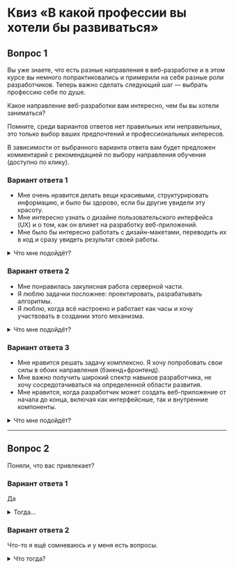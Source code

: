 # Квиз «В какой профессии вы хотели бы развиваться»

## Вопрос 1

Вы уже знаете, что есть разные направления в веб-разработке и в этом курсе вы немного попрактиковались и примерили на себя разные роли разработчиков. Теперь важно сделать следующий шаг —  выбрать профессию себе по душе. 

Какое направление веб-разработки вам интересно, чем бы вы хотели заниматься?

Помните, среди вариантов ответов нет правильных или неправильных, это только выбор ваших предпочтений и профессиональных интересов.

В зависимости от выбранного варианта ответа вам будет предложен комментарий с рекомендацией по выбору направления обучения (доступно по клику).

### Вариант ответа 1

- Мне очень нравится делать вещи красивыми, структурировать информацию, и было бы здорово, если бы другие увидели эту красоту.
- Мне интересно узнать о дизайне пользовательского интерфейса (UX) и о том, как он влияет на разработку веб-приложений.
- Мне было бы интересно работать с дизайн-макетами, переводить их в код и сразу увидеть результат своей работы.

<details>
  <summary> Что мне подойдёт?</summary>  
 
Приглашаем вас на курсы для фронтенд-разработчиков:
- [«Frontend-разработчик»](https://netology.ru/programs/front-end-basic), срок обучения 13 месяцев;
- [«Frontend-разработчик: с нуля до middle»](https://netology.ru/programs/front-end), срок обучения 20 месяцев

-----
  
</details>

### Вариант ответа 2

- Мне понравилась закулисная работа серверной части.
- Я люблю задачки посложнее: проектировать, разрабатывать алгоритмы.
- Я люблю, когда всё настроено и работает как часы и хочу участвовать в создании этого механизма.

<details>
  <summary> Что мне подойдёт?</summary>  
 
Добро пожаловать на курс [«Python-разработчик с нуля»](https://netology.ru/programs/python). Срок обучения 12 месяцев

-----
  
</details>

### Вариант ответа 3

- Мне нравится решать задачу комплексно. Я хочу попробовать свои силы в обоих направления (бэкенд+фронтенд). 
- Мне важно получить широкий спектр навыков разработчика, не хочу сосредотачиваться на определенной области развития.
- Мне нравится, когда разработчик может создать веб-приложение от начала до конца, включая как интерфейсные, так и внутренние компоненты.

<details>
  <summary> Что мне подойдёт?</summary>  
 
Присоединяйтесь к нам на курсе [Fullstack-разработчик на Python](https://netology.ru/programs/fullstack-python-dev). Срок обучения 20 месяцев

-----
  
</details>

-----

## Вопрос 2

Поняли, что вас привлекает?

### Вариант ответа 1

Да

<details>
  <summary> Тогда...</summary>  
 
Отлично! Тогда ждём вас на выбранном курсе.

-----
  
</details>

### Вариант ответа 2

Что-то я ещё сомневаюсь и у меня есть вопросы.

<details>
  <summary> Что тогда?</summary>  
 
Очень вас понимаем, сомневаться и искать дополнительную информацию при выборе профессии — это нормально.

-----
  
</details>
